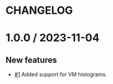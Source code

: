 # CHANGELOG

# 1.0.0 / 2023-11-04

## New features

- [#1](https://github.com/Koilanetroc/vm-client/pull/1) Added support for VM histograms.